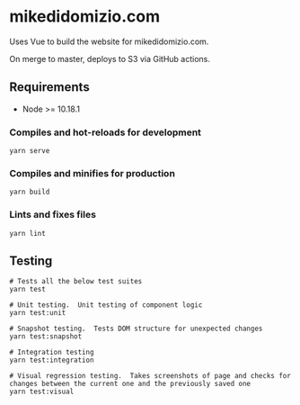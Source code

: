 # mikedidomizio.com

Uses Vue to build the website for mikedidomizio.com.

On merge to master, deploys to S3 via GitHub actions.

## Requirements

- Node >= 10.18.1

### Compiles and hot-reloads for development
```
yarn serve
```

### Compiles and minifies for production
```
yarn build
```

### Lints and fixes files
```
yarn lint
```

## Testing

```
# Tests all the below test suites
yarn test

# Unit testing.  Unit testing of component logic
yarn test:unit

# Snapshot testing.  Tests DOM structure for unexpected changes
yarn test:snapshot

# Integration testing
yarn test:integration

# Visual regression testing.  Takes screenshots of page and checks for changes between the current one and the previously saved one
yarn test:visual
```
